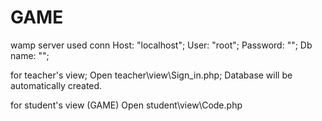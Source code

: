 # GAME
wamp server
used conn
Host: "localhost";
User: "root";
Password: "";
Db name: "";

for teacher's view;
Open teacher\view\Sign_in.php;
Database will be automatically created.


for student's view (GAME)
Open student\view\Code.php
